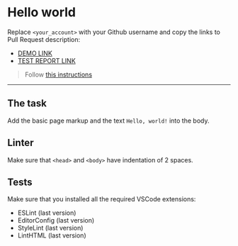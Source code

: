 # Hello world

Replace `<your_account>` with your Github username and copy the links to Pull Request description:
- [DEMO LINK](https://VladyslavPatsareniuk.github.io/layout_hello-world/)
- [TEST REPORT LINK](https://VladyslavPatsareniuk.github.io/layout_hello-world/report/html_report/)

> Follow [this instructions](https://mate-academy.github.io/layout_task-guideline/#how-to-solve-the-layout-tasks-on-github)
___

## The task

Add the basic page markup and the text `Hello, world!` into the body.

## Linter

Make sure that `<head>` and `<body>` have indentation of 2 spaces.

## Tests

Make sure that you installed all the required VSCode extensions:

- ESLint (last version)
- EditorConfig (last version)
- StyleLint (last version)
- LintHTML (last version)
